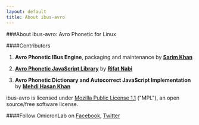 ```yaml
---
layout: default
title: About ibus-avro
---
```


###About ibus-avro: Avro Phonetic for Linux

####Contributors
 
1. __Avro Phonetic IBus Engine__, packaging and maintenance by [__Sarim Khan__](http://www.facebook.com/thegittu)

2. [__Avro Phonetic JavaScript Library__](https://github.com/torifat/jsAvroPhonetic) by [__Rifat Nabi__](https://github.com/torifat)

3. __Avro Phonetic Dictionary and Autocorrect JavaScript Implementation__ by [__Mehdi Hasan Khan__](https://github.com/omicronlab)

ibus-avro is licensed under [Mozilla Public License 1.1](https://github.com/sarim/ibus-avro/blob/master/MPL-1.1.txt) ("MPL"), an open source/free software license.

####Follow OmicronLab on [Facebook](http://www.facebook.com/pages/Avro-Keyboard-Bangla-Software/15605702285), [Twitter](http://www.twitter.com/omicronlab)

